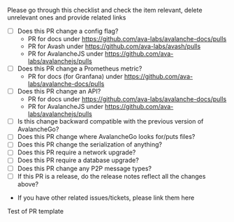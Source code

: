 
Please go through this checklist and check the item relevant, delete unrelevant ones and provide related links

* [ ] Does this PR change a config flag?
  * PR for docs under https://github.com/ava-labs/avalanche-docs/pulls
  * PR for Avash under https://github.com/ava-labs/avash/pulls
  * PR for AvalancheJS under https://github.com/ava-labs/avalanchejs/pulls
* [ ] Does this PR change a Prometheus metric?
  * PR for docs (for Granfana) under https://github.com/ava-labs/avalanche-docs/pulls
* [ ] Does this PR change an API?
  * PR for docs under https://github.com/ava-labs/avalanche-docs/pulls
  * PR for AvalancheJS under https://github.com/ava-labs/avalanchejs/pulls
* [ ] Is this change backward compatible with the previous version of AvalancheGo?
* [ ] Does this PR change where AvalancheGo looks for/puts files?
* [ ] Does this PR change the serialization of anything?
* [ ] Does this PR require a network upgrade?
* [ ] Does this PR require a database upgrade?
* [ ] Does this PR change any P2P message types?
* [ ] If this PR is a release, do the release notes reflect all the changes above?

* If you have other related issues/tickets, please link them here


Test of PR template
